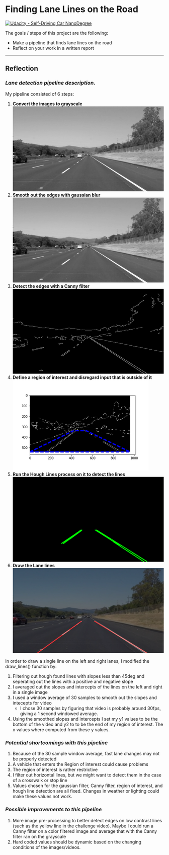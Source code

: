 ﻿# **Finding Lane Lines on the Road**
[![Udacity - Self-Driving Car NanoDegree](https://s3.amazonaws.com/udacity-sdc/github/shield-carnd.svg)](http://www.udacity.com/drive)

The goals / steps of this project are the following:
* Make a pipeline that finds lane lines on the road
* Reflect on your work in a written report


[//]: # (Image References)

[image1]: ./test_images_output/grayscale.png "Grayscale"
[image2]: ./test_images_output/grayscale_blur.png "Grayscale with Blur"
[image3]: ./test_images_output/canny.png "Canny Filter"
[image4]: ./test_images_output/roi.png "ROI"
[image5]: ./test_images_output/raw_hough.png "Hough lines"
[image6]: ./test_images_output/lanes.png "Lanes Detected"

---

## Reflection

### *Lane detection pipeline description.*

My pipeline consisted of 6 steps: 
1. **Convert the images to grayscale**
![GrayScale][image1]
2. **Smooth out the edges with gaussian blur**
![GrayScale with blur][image2]
3. **Detect the edges with a Canny filter**
![Canny Filter][image3]
4. **Define a region of interest and disregard input that is outside of it**
![Region of Interest defined][image4]
5. **Run the Hough Lines process on it to detect the lines**
![Raw Hough Lines][image5]
6. **Draw the Lane lines** 
![Lanes Detected][image6]


In order to draw a single line on the left and right lanes, I modified the draw_lines() function by:
1. Filtering out hough found lines with slopes less than 45deg and seperating out the lines with a positive and negative slope
2. I averaged out the slopes and intercepts of the lines on the left and right in a single image
3. I used a window average of 30 samples to smooth out the slopes and intecepts for video 
    * I chose 30 samples by figuring that video is probably around 30fps, giving a 1 second windowed average. 
4. Using the smoothed slopes and intercepts I set my y1 values to be the bottom of the video and y2 to to be the end of my region of interest. The x values where computed from these y values.


### *Potential shortcomings with this pipeline*
1. Because of the 30 sample window average, fast lane changes may not be properly detected
2. A vehicle that enters the Region of interest could cause problems
3. The region of interest is rather restrictive
4. I filter out horizontal lines, but we might want to detect them in the case of a crosswalk or stop line
5. Values chosen for the gaussian filter, Canny filter, region of interest, and hough line detection are all fixed. Changes in weather or lighting could make these values not work. 


### *Possible improvements to this pipeline*

1. More image pre-processing to better detect edges on low contrast lines (such as the yellow line in the challenge video). Maybe I could run a Canny filter on a color filtered image and average that with the Canny filter ran on the grayscale
2. Hard coded values should be dynamic based on the changing conditions of the images/videos. 
